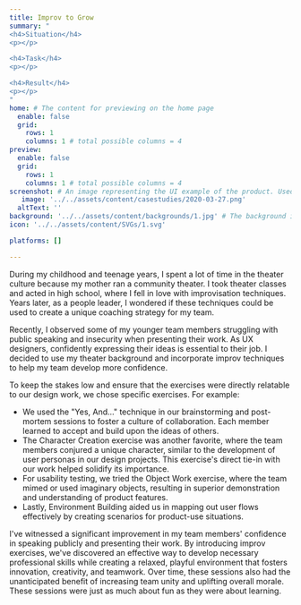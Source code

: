 ```yaml
---
title: Improv to Grow
summary: "
<h4>Situation</h4>
<p></p>

<h4>Task</h4>
<p></p>

<h4>Result</h4>  
<p></p>
"
home: # The content for previewing on the home page
  enable: false
  grid:
    rows: 1
    columns: 1 # total possible columns = 4
preview:
  enable: false
  grid:
    rows: 1
    columns: 1 # total possible columns = 4
screenshot: # An image representing the UI example of the product. Used in preview cards
   image: '../../assets/content/casestudies/2020-03-27.png'
  altText: ''
background: '../../assets/content/backgrounds/1.jpg' # The background image used for preview cards
icon: '../../assets/content/SVGs/1.svg'

platforms: []

---
```


During my childhood and teenage years, I spent a lot of time in the theater culture because my mother ran a community theater. I took theater classes and acted in high school, where I fell in love with improvisation techniques. Years later, as a people leader, I wondered if these techniques could be used to create a unique coaching strategy for my team.

Recently, I observed some of my younger team members struggling with public speaking and insecurity when presenting their work. As UX designers, confidently expressing their ideas is essential to their job. I decided to use my theater background and incorporate improv techniques to help my team develop more confidence.

To keep the stakes low and ensure that the exercises were directly relatable to our design work, we chose specific exercises. For example:

- We used the "Yes, And..." technique in our brainstorming and post-mortem sessions to foster a culture of collaboration. Each member learned to accept and build upon the ideas of others.
- The Character Creation exercise was another favorite, where the team members conjured a unique character, similar to the development of user personas in our design projects. This exercise's direct tie-in with our work helped solidify its importance.
- For usability testing, we tried the Object Work exercise, where the team mimed or used imaginary objects, resulting in superior demonstration and understanding of product features.
- Lastly, Environment Building aided us in mapping out user flows effectively by creating scenarios for product-use situations.

I've witnessed a significant improvement in my team members' confidence in speaking publicly and presenting their work. By introducing improv exercises, we've discovered an effective way to develop necessary professional skills while creating a relaxed, playful environment that fosters innovation, creativity, and teamwork. Over time, these sessions also had the unanticipated benefit of increasing team unity and uplifting overall morale. These sessions were just as much about fun as they were about learning.
